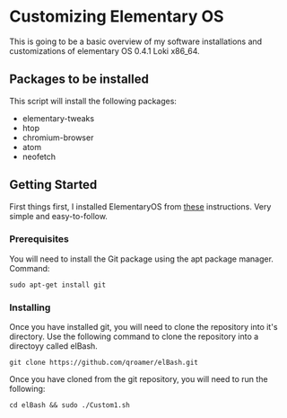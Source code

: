 # Customizing Elementary OS
This is going to be a basic overview of my software installations and customizations of elementary OS 0.4.1 Loki x86_64.

## Packages to be installed
This script will install the following packages:
* elementary-tweaks
* htop
* chromium-browser
* atom
* neofetch

## Getting Started
First things first, I installed ElementaryOS from [these](https://elementary.io/docs/installation#installation) instructions. Very simple and easy-to-follow.

### Prerequisites
You will need to install the Git package using the apt package manager.
Command:
```
sudo apt-get install git
```

### Installing
Once you have installed git, you will need to clone the repository into it's directory.
Use the following command to clone the repository into a directoyy called elBash.
```
git clone https://github.com/qroamer/elBash.git
```

Once you have cloned from the git repository, you will need to run the following:
```
cd elBash && sudo ./Custom1.sh
```
